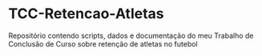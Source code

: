 # TCC-Retencao-Atletas
Repositório contendo scripts, dados e documentação do meu Trabalho de Conclusão de Curso sobre retenção de atletas no futebol
